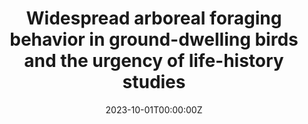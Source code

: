 ---
title: "Widespread arboreal foraging behavior in ground-dwelling birds and the urgency of life-history studies"
authors:
- Wande Li, Chen Zhu, Ingo Grass, Peng Han*, Yao Shen, Ping Ding, Xingfeng Si
date: "2023-10-01T00:00:00Z"
doi: "10.1016/j.biocon.2023.110320"

# Schedule page publish date (NOT publication's date).
publishDate: "2023-10-01T00:00:00Z"

# Publication type.
# Accepts a single type but formatted as a YAML list (for Hugo requirements).
# Enter a publication type from the CSL standard.
publication_types: ["article"]

# Publication name and optional abbreviated publication name.
#publication: ""
#publication_short: ""

abstract: 
# Publication name and optional abbreviated publication name.
publication: "Biological Conservation"

tags:
#links:
#- name: 
#  url: 
#url_pdf: 
#url_code: ''
#url_dataset: '#'
#url_poster: '#'
#url_project: ''
#url_slides: ''
#url_source: '#'
#url_video: '#'
---